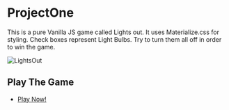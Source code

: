 # ProjectOne
This is a pure Vanilla JS game called Lights out. It uses Materialize.css for styling. Check boxes represent Light Bulbs. Try to turn them all off in order to win the game. 

![LightsOut](http://i66.tinypic.com/2zzs4tx.png)

## Play The Game
- [Play Now!](http://tiffany-lo.net/lightout/)
